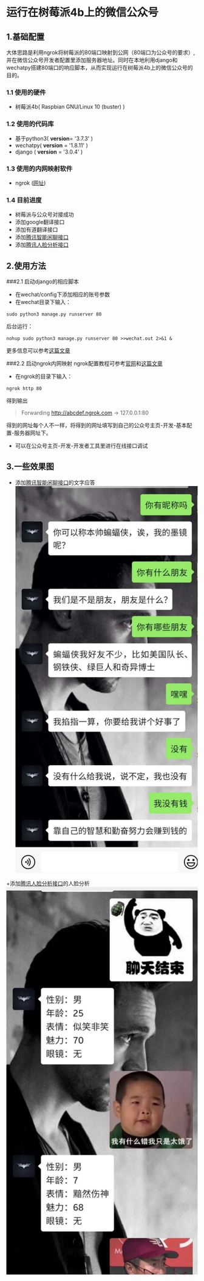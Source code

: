 # 运行在树莓派4b上的微信公众号

## 1.基础配置
大体思路是利用ngrok将树莓派的80端口映射到公网（80端口为公众号的要求）,并在微信公众号开发者配置里添加服务器地址。同时在本地利用django和wechatpy搭建80端口的响应脚本，从而实现运行在树莓派4b上的微信公众号的目的。

### 1.1 使用的硬件
+ 树莓派4b( Raspbian GNU/Linux 10 (buster) )

### 1.2 使用的代码库
+ 基于python3( __version__= '3.7.3' )
+ wechatpy( __version__ = '1.8.11' )
+ django ( __version__ = '3.0.4' )

### 1.3 使用的内网映射软件
+ ngrok ([网址](https://ngrok.com/))

### 1.4 目前进度
+ 树莓派与公众号对接成功
+ 添加google翻译接口
+ 添加有道翻译接口
+ 添加[腾讯智能闲聊接口](https://ai.qq.com/doc/nlpchat.shtml)
+ 添加[腾讯人脸分析接口](https://ai.qq.com/doc/detectface.shtml)

## 2.使用方法
###2.1 启动django的相应脚本
+ 在wechat/config下添加相应的账号参数
+ 在wechat目录下输入：
```
sudo python3 manage.py runserver 80
```
后台运行：
```
nohup sudo python3 manage.py runserver 80 >>wechat.out 2>&1 &
```
更多信息可以参考[这篇文章](https://blog.csdn.net/qq_34621092/article/details/84957731)

###2.2 启动ngrok内网映射
ngrok配置教程可参考[官网](https://ngrok.com/)和[这篇文章](https://shumeipai.nxez.com/2014/01/04/the-raspberry-pi-using-ngrok-web-mapping-services-to-the-public-network.html)
+ 在ngrok的目录下输入：
```
ngrok http 80
```
得到输出
> Forwarding  http://abcdef.ngrok.com -> 127.0.0.1:80

得到的网址每个人不一样，将得到的网址填写到自己的公众号主页-开发-基本配置-服务器网址下。

+ 可以在公众号主页-开发-开发者工具里进行在线接口调试

## 3.一些效果图
+ 添加[腾讯智能闲聊接口](https://ai.qq.com/doc/nlpchat.shtml)的文字应答
![avatar](pics/casualChat.jpg)

+添加[腾讯人脸分析接口](https://ai.qq.com/doc/detectface.shtml)的人脸分析
![avatar](pics/faceDetect.jpg)